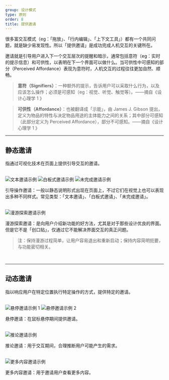 ```yaml
---
group: 设计模式
type: 原则
order: 8
title: 提供邀请
---
```


很多富交互模式（eg：「拖放」、「行内编辑」、「上下文工具」）都有一个共同问题，就是缺少易发现性。所以「提供邀请」是成功完成人机交互的关键所在。

邀请就是引导用户进入下一个交互层次的提醒和暗示，通常包括意符（eg：实时的提示信息）和可供性，以表明在下一个界面可以做什么。当可供性中可感知的部分（Perceived Affordance）表现为意符时，人机交互的过程往往更加自然、顺畅。

> **意符（Signifiers）**：一种额外的提示，告诉用户可以采取什么行为，以及应该怎么操作；必须是可感知（eg：视觉、听觉、触觉等）。——摘自《设计心理学 1 》

> **可供性（Affordance）**：也被翻译成「示能」，由 James J. Gibson 提出，定义为物品的特性与决定物品用途的主体能力之间的关系；其中部分可感知（此部分定义为 Perceived Affordance），部分不可感知。——摘自《设计心理学 1 》

---

## 静态邀请

指通过可视化技术在页面上提供引导交互的邀请。

<br>

<ImagePreview>
<img class="preview-img" alt="文本邀请示例" src="https://gw.alipayobjects.com/zos/rmsportal/ZeMSbCHmvWETbssJHRvo.png">
</ImagePreview>

<ImagePreview>
<img class="preview-img" alt="白板式邀请示例" src="https://gw.alipayobjects.com/zos/rmsportal/PHxVAFKncyXDCFUJInbB.png">
</ImagePreview>

<ImagePreview>
<img class="preview-img" alt="未完成邀请示例" src="https://gw.alipayobjects.com/zos/rmsportal/ChvxJAQTwWbqzBnUBLec.png">
</ImagePreview>

引导操作邀请：一般以静态说明形式出现在页面上，不过它们在视觉上也可以表现出多种不同样式。常见类型：「文本邀请」、「白板式邀请」、「未完成邀请」。

<br>

<ImagePreview>
<img class="preview-img" alt="漫游探索邀请示例 " description="在用户首次登录时出现少量「探索点」，当用户点击「我知道了」，能快速切换到下一个探索点。" src="https://gw.alipayobjects.com/zos/rmsportal/dMrVeJJiaCLzoYfJrJKe.png">
</ImagePreview>

漫游探索邀请：是向用户介绍新功能的好方法，尤其是对于那些设计优良的界面。但是它不是「创口贴」，仅通过它不能解决界面交互的真正问题。

> 注：保持漫游过程简单，让用户容易退出和重新启动；保持内容简明扼要，与功能密切相关。

<br>

---

## 动态邀请

指以响应用户在特定位置执行特定操作的方式，提供特定的邀请。

<br>

<ImagePreview>
<img class="preview-img" alt="悬停邀请示例 1" description="鼠标「悬停」整个卡片时，可被点击部分变为蓝色的「文字链」。" src="https://gw.alipayobjects.com/zos/rmsportal/ejvYAogJXLPqoMUqyvIV.png">
</ImagePreview>

<ImagePreview>
<img class="preview-img" alt="悬停邀请示例 2" description="鼠标「悬停」时，出现「选择此模板」的按钮。" src="https://gw.alipayobjects.com/zos/rmsportal/umGVwLlIJSmxaQXcjlbh.png">
</ImagePreview>

悬停邀请：在鼠标悬停期间提供邀请。

<br>

<ImagePreview>
<img class="preview-img" alt="推论邀请示例" description="用户点击「赞」后，同时系统分析（既然用户喜欢这篇文章，那么可能对这一类文章都有兴趣）并提供开启「精打细算」的邀请。" src="https://gw.alipayobjects.com/zos/rmsportal/iuLdCuNQWCvYuTxxQUuL.png">
</ImagePreview>

推论邀请：用于交互期间，合理推断用户可能产生的需求。

<br>

<ImagePreview>
<img class="preview-img" alt="更多内容邀请示例" description="在 Modal 中会出现前后切换的箭头。" src="https://os.alipayobjects.com/rmsportal/sOqYOydwQjLHqph.png">
</ImagePreview>

更多内容邀请：用于邀请用户查看更多内容。

<br>
